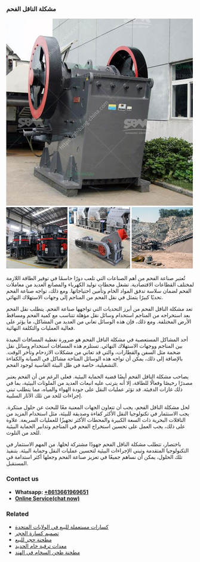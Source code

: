 <h3>مشكلة الناقل الفحم</h3><img src='1701853413.jpg' alt=''><p>تُعتبر صناعة الفحم من أهم الصناعات التي تلعب دورًا حاسمًا في توفير الطاقة اللازمة لمختلف القطاعات الاقتصادية. تشغل محطات توليد الكهرباء والمصانع العديد من معاملات الفحم لضمان سلاسة تدفق المواد الخام وتأمين احتياجاتها. ومع ذلك، تواجه صناعة الفحم تحديًا كبيرًا يتمثل في نقل الفحم من المناجم إلى وجهات الاستهلاك النهائي.</p><p>تعد مشكلة الناقل الفحم من أبرز التحديات التي تواجهها صناعة الفحم. يتطلب نقل الفحم بعد استخراجه من المناجم استخدام وسائل نقل مؤهلة تتناسب مع كمية الفحم ومساقط الأرض المختلفة. ومع ذلك، فإن هذه الوسائل تعاني من العديد من المشاكل، ما يؤثر على فعالية العمليات والتكلفة النهائية.</p><p>أحد المشاكل المستعصية في مشكلة الناقل الفحم هو ضرورة تغطية المسافات البعيدة بين المناجم ووجهات الاستهلاك النهائي. تستلزم هذه المسافات استخدام وسائل نقل ضخمة مثل السفن والقطارات، والتي قد تعاني من مشكلات الازدحام وتأخر الوقت. بالإضافة إلى ذلك، يمكن أن تواجه هذه الوسائل المتاحة مشاكل في الصيانة والكفاءة التشغيلية، خاصة في ظل البيئة القاسية لوجود الفحم.</p><p>يصاحب مشكلة الناقل الفحم أيضًا قضية الحماية البيئية. فعلى الرغم من أن الفحم يعتبر مصدرًا رخيصًا وفعالًا للطاقة، إلا أنه يترتب عليه انبعاث العديد من الملوثات البيئية، بما في ذلك غازات الدفيئة. قد تؤثر عمليات النقل على جودة الهواء والمياه، مما يتطلب تبني إجراءات للحد من تلك الآثار السلبية.</p><p>لحل مشكلة الناقل الفحم، يجب أن تتعاون الجهات المعنية معًا للبحث عن حلول مبتكرة. يجب الاستثمار في تكنولوجيا النقل الأكثر كفاءة وصديقة للبيئة، مثل استخدام المزيد من الناقلات البحرية ذات السعة الكبيرة والمحطات الأكثر تجهيزًا للعمليات السريعة. علاوة على ذلك، يجب العمل على تحسين استخراج الفحم في المناجم وتدابير الحماية البيئية للحد من التلوث.</p><p>باختصار، تتطلب مشكلة الناقل الفحم جهودًا مشتركة لحلها. من المهم الاستثمار في التكنولوجيا المتقدمة وتبني الإجراءات البيئية لتحسين عمليات النقل وحماية البيئة. بتنفيذ تلك الحلول، يمكن أن نساهم جميعًا في تعزيز صناعة الفحم وجعلها أكثر استدامة في المستقبل.</p><h3>Contact us</h3><ul><li><strong>Whatsapp:&nbsp;<a href="https://wa.me/8613661969651">+8613661969651</a></strong></li><li><a href="https://swt.shibang-china.com/?git&amp;zhl&amp;مشكلة الناقل الفحم"><strong>Online Service(chat now)</strong></a></li></ul><h3>Related</h3><ul><li><a href='كسارات مستعملة للبيع في الولايات المتحدة.md'>كسارات مستعملة للبيع في الولايات المتحدة</a></li><li><a href='تصميم كسارة الحجر.md'>تصميم كسارة الحجر</a></li><li><a href='مطحنة حجر للبيع.md'>مطحنة حجر للبيع</a></li><li><a href='معدات ترقية خام الحديد.md'>معدات ترقية خام الحديد</a></li><li><a href='مطحنة طحن السخام في الهند.md'>مطحنة طحن السخام في الهند</a></li></ul>